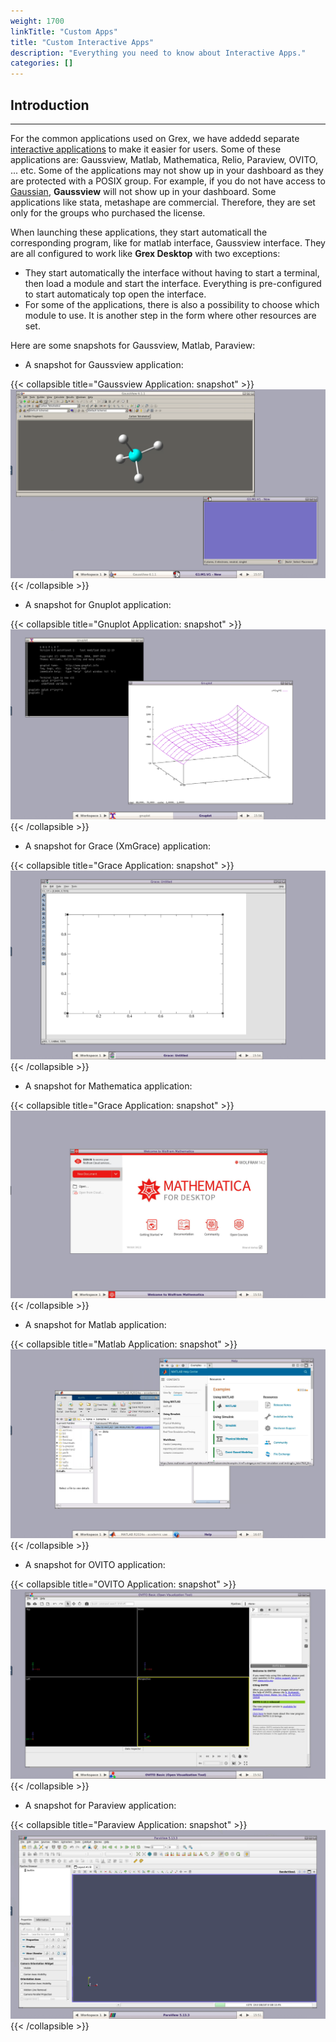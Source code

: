 ```yaml
---
weight: 1700
linkTitle: "Custom Apps"
title: "Custom Interactive Apps"
description: "Everything you need to know about Interactive Apps."
categories: []
---
```


## Introduction
---

For the common applications used on Grex, we have addedd separate [interactive applications](ood/#interactive-apps) to make it easier for users. Some of these applications are: Gaussview, Matlab, Mathematica, Relio, Paraview, OVITO, ... etc. Some of the applications may not show up in your dashboard as they are protected with a POSIX group. For example, if you do not have access to [Gaussian](specific-soft/gaussian), __Gaussview__ will not show up in your dashboard. Some applications like stata, metashape are commercial. Therefore, they are set only for the groups who purchased the license. 

When launching these applications, they start automaticall the corresponding program, like for matlab interface, Gaussview interface. They are all configured to work like __Grex Desktop__ with two exceptions:

* They start automatically the interface without having to start a terminal, then load a module and start the interface. Everything is pre-configured to start automaticaly top open the interface.
* For some of the applications, there is also a possibility to choose which module to use. It is another step in the form where other resources are set. 

Here are some snapshots for Gaussview, Matlab, Paraview:

* A snapshot for Gaussview application:

{{< collapsible title="Gaussview Application: snapshot" >}}
![Gaussview Application](/ood/gaussview-snap.png)
{{< /collapsible >}}

* A snapshot for Gnuplot application:

{{< collapsible title="Gnuplot Application: snapshot" >}}
![Gnuplot Application](/ood/gnuplot-snap.png)
{{< /collapsible >}}

* A snapshot for Grace (XmGrace) application:

{{< collapsible title="Grace Application: snapshot" >}}
![Grace Application](/ood/grace-snap.png)
{{< /collapsible >}}

* A snapshot for Mathematica application:

{{< collapsible title="Grace Application: snapshot" >}}
![Mathematica Application](/ood/mathematica-snap.png)
{{< /collapsible >}}

* A snapshot for Matlab application:

{{< collapsible title="Matlab Application: snapshot" >}}
![Matlab Application](/ood/matlab-snap.png)
{{< /collapsible >}}

* A snapshot for OVITO application:

{{< collapsible title="OVITO Application: snapshot" >}}
![OVITO Application](/ood/ovito-snap.png)
{{< /collapsible >}}

* A snapshot for Paraview application:

{{< collapsible title="Paraview Application: snapshot" >}}
![Paraview Application](/ood/paraview-snap.png)
{{< /collapsible >}}

<!-- {{< treeview display="tree" />}} -->

<!-- Changes and update:
* Last reviewed on: Jul 04, 2025.
-->
